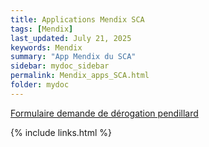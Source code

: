 ```yaml
---
title: Applications Mendix SCA
tags: [Mendix]
last_updated: July 21, 2025
keywords: Mendix
summary: "App Mendix du SCA"
sidebar: mydoc_sidebar
permalink: Mendix_apps_SCA.html
folder: mydoc
---
```


[Formulaire demande de dérogation pendillard](https://opair-lrv.apps.vs.ch/) 

{% include links.html %}


